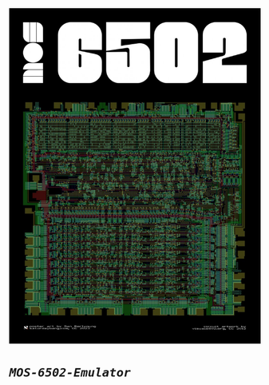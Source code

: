 
<div align="center" width="100%" >
  <img align="center" src="./images/mos_6502.jpg" width="800" />
</div>

# *`MOS-6502-Emulator`*

